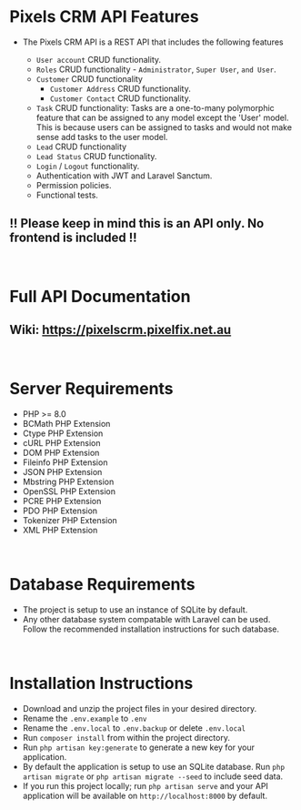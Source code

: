 # **Pixels CRM API Features**

-   The Pixels CRM API is a REST API that includes the following features

    -   `User account` CRUD functionality.
    -   `Roles` CRUD functionality - `Administrator`, `Super User`, `and User`.
    -   `Customer` CRUD functionality
        -   `Customer Address` CRUD functionality.
        -   `Customer Contact` CRUD functionality.
    -   `Task` CRUD functionality: Tasks are a one-to-many polymorphic feature that can be assigned to any model except the 'User' model. This is because users can be assigned to tasks and would not make sense add tasks to the user model.
    -   `Lead` CRUD functionality
    -   `Lead Status` CRUD functionality.
    -   `Login` / `Logout` functionality.
    -   Authentication with JWT and Laravel Sanctum.
    -   Permission policies.
    -   Functional tests.

## **!! Please keep in mind this is an API only. No frontend is included !!**

&nbsp;

# **Full API Documentation**

## **Wiki**: https://pixelscrm.pixelfix.net.au

&nbsp;

# **Server Requirements**

-   PHP >= 8.0
-   BCMath PHP Extension
-   Ctype PHP Extension
-   cURL PHP Extension
-   DOM PHP Extension
-   Fileinfo PHP Extension
-   JSON PHP Extension
-   Mbstring PHP Extension
-   OpenSSL PHP Extension
-   PCRE PHP Extension
-   PDO PHP Extension
-   Tokenizer PHP Extension
-   XML PHP Extension

&nbsp;

# **Database Requirements**

-   The project is setup to use an instance of SQLite by default.
-   Any other database system compatable with Laravel can be used. Follow the recommended installation instructions for such database.

&nbsp;

# **Installation Instructions**

-   Download and unzip the project files in your desired directory.
-   Rename the `.env.example` to `.env`
-   Rename the `.env.local` to `.env.backup` or delete `.env.local`
-   Run `composer install` from within the project directory.
-   Run `php artisan key:generate` to generate a new key for your application.
-   By default the application is setup to use an SQLite database. Run `php artisan migrate` or `php artisan migrate --seed` to include seed data.
-   If you run this project locally; run `php artisan serve` and your API application will be available on `http://localhost:8000` by default.
